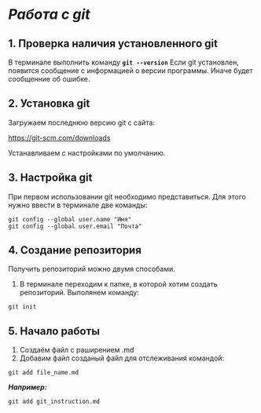 # **_Работа с git_**
## 1. **Проверка наличия установленного git**
В терминале выполнить команду **`git --version`**
Если git установлен, появится сообщение с информацией о версии программы. Иначе будет сообщенние об ошибке.

## 2. **Установка git**
Загружаем последнюю версию git с сайта:

https://git-scm.com/downloads

Устанавливаем с настройками по умолчанию.

## 3. **Настройка git**
При первом использовании git необходимо представиться. Для этого нужно ввести в терминале две команды:
```
git config --global user.name "Имя"
git config --global user.email "Почта"
```

## 4. **Создание репозитория**
Получить репозиторий можно двумя способами.
1. В терминале переходим к папке, в которой хотим создать репозиторий. Выполянем команду:
```
git init
```

## 5. **Начало работы**
1. Создаём файл с раширением .md
2. Добавим файл созданый файл для отслеживания командой:
```
git add file_name.md
```
**_Например:_**
```
git add git_instruction.md
```